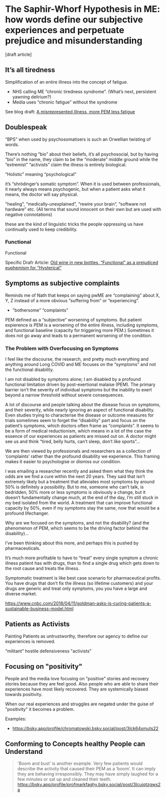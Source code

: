 # The Saphir-Whorf Hypothesis in ME: how words define our subjective experiences and perpetuate prejudice and misunderstanding
[draft article] 

## It’s all tiredness
Simplification of an entire illness into the concept of fatigue.
* NHS calling ME “chronic tiredness syndrome”. (What’s next, persistent yawning delirium?)
* Media uses “chronic fatigue” without the syndrome

See blog draft: [A misrepresented illness, more PEM less fatigue](https://me-cfs.github.io/drafts/misrepresented-fatigue-pem.html)

## Doublespeak
“BPS” when used by psychosomatisers is such an Orwellian twisting of words.

There’s nothing “bio” about their beliefs, it’s all psychosocial, but by having “bio” in the name, they claim to be the “moderate” middle ground while the “extremist” “activists” claim the illness is entirely biological.

“Holistic” meaning “psychological”

it’s “shrödinger’s somatic symptom”. When it is used between professionals, it nearly always means psychogenic, but when a patient asks what it means, the doctor will say physical.

"healing”, “medically-unexplained”, “rewire your brain”, “software not hardware” etc. (All terms that sound innocent on their own but are used with negative connotations)

these are the kind of linguistic tricks the people oppressing us have continually used to keep credibility.

### Functional
Functional

Specific Drafr Article: [Old wine in new bottles, “Functional” as a prejudiced euphemism for “Hysterical” ](https://me-cfs.github.io/drafts/bottle-functional-hysterical.html)

## Symptoms as subjective complaints
Reminds me of Nath that keeps on saying pwME are “complaining” about X, Y, Z instead of a more obvious “suffering from” or “experiencing”.

* "bothersome” “complaints”

PEM defined as a “subjective” worsening of symptoms. 
But patient expierence is PEM is a worsening of the entire illness, including symptoms, and functional baseline (capacity for triggering more PEM.) Sometimes it does not go away and leads to a permanent worsening of the condition.

### The Problem with Overfocusing on Symptoms
I feel like the discourse, the research, and pretty much everything and anything around Long COVID and ME focuses on the “symptoms” and not the functional disability.

I am not disabled by symptoms alone; I am disabled by a profound functional limitation driven by post-exertional malaise (PEM). The primary barrier isn’t the severity of individual symptoms but the inability to exert beyond a narrow threshold without severe consequences.

A lot of discourse and people talking about the disease focus on symptoms, and their severity, while nearly ignoring an aspect of functional disability. Even studies trying to characterise the disease or outcome measures for trials sometimes seem to forget the “disability” part and focus on the patient’s symptoms, which doctors often frame as “complaints”. It seems to be a form of medical reductionism, which means in a lot of the case the essence of our experiences as patients are missed out on. A doctor might see us and think “tired, belly hurts, can’t sleep, don’t like sports”…

We are then viewed by professionals and researchers as a collection of ‘complaints’ rather than the profound disability we experience. This framing makes it easier to psychologise or dismiss our condition.

I was emailing a researcher recently and asked them what they think the odds are we find a cure within the next 20 years. They said that isn’t extremely likely but a treatment that alleviates most symptoms by around 50% is definitely a possibility. But to me, someone who can’t talk, is bedridden, 50% more or less symptoms is obviously a change, but it doesn’t fundamentally change much, at the end of the day, I’m still stuck in my bed isolated from the world. A treatment that can improve functional capacity by 50%, even if my symptoms stay the same, now that would be a profound lifechanger.

Why are we focused on the symptoms, and not the disability? (and the phenomenon of PEM, which seems to be the driving factor behind the disability)…

I’ve been thinking about this more, and perhaps this is pushed by pharmaceuticals.

It’s much more profitable to have to “treat” every single symptom a chronic illness patient has with drugs, than to find a single drug which gets down to the root cause and treats the illness.

Symptomatic treatment is like best case scenario for pharmaceutical profits. You have drugs that don’t fix the illness (so lifetime customers) and your drugs are generic and treat only symptoms, you you have a large and diverse market.

https://www.cnbc.com/2018/04/11/goldman-asks-is-curing-patients-a-sustainable-business-model.html

## Patients as Activists
Painting Patients as untrustworthy, therefore our agency to define our experiences is removed.

“militant” hostile defensiveness "activists"

## Focusing on "positivity"
People and the media love focusing on "positive" stories and recovery stories because they are feel good.
Also people who are able to share their experiences have most likely recovered.
They are systemically biased towards positivity.

When our real experiences and struggles are negated under the guise of "positivity" it becomes a problem.

Examples:
* https://bsky.app/profile/chromatowski.bsky.social/post/3lck64xmuts22

## Conforming to Concepts healthy People can Understand

> 'Boom and bust’ is another example. Very few patients would describe the activity that caused their PEM as a ‘boom’. It can imply they are behaving irresponsibly. They may have simply laughed for a few minutes or sat up and cleaned their teeth.
https://bsky.app/profile/profmarkfaghy.bsky.social/post/3lcuiqtzgws2a







